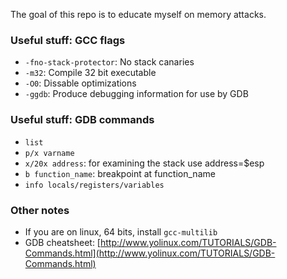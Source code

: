 The goal of this repo is to educate myself on memory attacks.

### Useful stuff: GCC flags

- `-fno-stack-protector`: No stack canaries
- `-m32`: Compile 32 bit executable
- `-O0`: Dissable optimizations
- `-ggdb`: Produce debugging information for use by GDB

### Useful stuff: GDB commands

- `list`
- `p/x varname`
- `x/20x address`: for examining the stack use address=$esp 
- `b function_name`: breakpoint at function_name
- `info locals/registers/variables`

### Other notes
- If you are on linux, 64 bits, install `gcc-multilib`
- GDB cheatsheet: [http://www.yolinux.com/TUTORIALS/GDB-Commands.html](http://www.yolinux.com/TUTORIALS/GDB-Commands.html)
